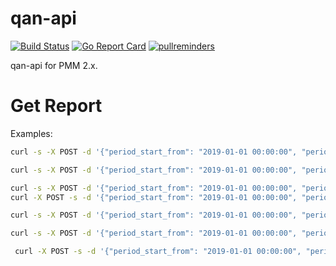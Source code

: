 # qan-api

[![Build Status](https://travis-ci.org/Percona-Lab/qan-api.svg?branch=master)](https://travis-ci.org/Percona-Lab/qan-api)
[![Go Report Card](https://goreportcard.com/badge/github.com/Percona-Lab/qan-api)](https://goreportcard.com/report/github.com/Percona-Lab/qan-api)
[![pullreminders](https://pullreminders.com/badge.svg)](https://pullreminders.com?ref=badge)

qan-api for PMM 2.x.


# Get Report


Examples:
```bash
curl -s -X POST -d '{"period_start_from": "2019-01-01 00:00:00", "period_start_to": "2019-01-01 01:00:00"}' http://127.0.0.1:9922/v1/qan/GetReport | jq

curl -s -X POST -d '{"period_start_from": "2019-01-01 00:00:00", "period_start_to": "2019-01-01 01:00:00"}' http://127.0.0.1:9922/v1/qan/GetReport | jq

curl -s -X POST -d '{"period_start_from": "2019-01-01 00:00:00", "period_start_to": "2019-01-01 01:00:00", "group_by": "d_client_host"}' http://127.0.0.1:9922/v1/qan/GetReport | jq
curl -X POST -s -d '{"period_start_from": "2019-01-01 00:00:00", "period_start_to": "2019-01-01 23:00:00",  "labels": [{"key": "d_client_host", "value": ["10.11.12.4", "10.11.12.59"]}]}' http://127.0.0.1:9922/v1/qan/GetReport | jq

curl -s -X POST -d '{"period_start_from": "2019-01-01 00:00:00", "period_start_to": "2019-01-01 01:00:00", "group_by": "d_client_host", "offset": 10}' http://127.0.0.1:9922/v1/qan/GetReport | jq

curl -s -X POST -d '{"period_start_from": "2019-01-01 00:00:00", "period_start_to": "2019-01-01 01:00:00", "order_by": "num_queries"}' http://127.0.0.1:9922/v1/qan/GetReport | jq

 curl -X POST -s -d '{"period_start_from": "2019-01-01 00:00:00", "period_start_to": "2019-01-01 01:00:00", "filter_by": "7DD5F6760F2D2EBB"}' http://127.0.0.1:9922/v1/qan/GetMetrics | jq
 ```
